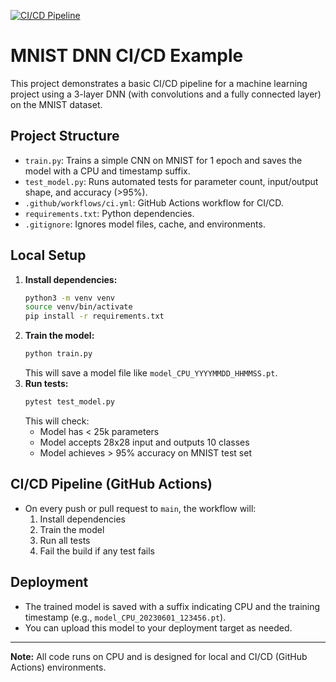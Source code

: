 [![CI/CD Pipeline](https://github.com/${{github.repository}}/actions/workflows/ci.yml/badge.svg)](https://github.com/${{github.repository}}/actions/workflows/ci.yml)

# MNIST DNN CI/CD Example

This project demonstrates a basic CI/CD pipeline for a machine learning project using a 3-layer DNN (with convolutions and a fully connected layer) on the MNIST dataset.

## Project Structure
- `train.py`: Trains a simple CNN on MNIST for 1 epoch and saves the model with a CPU and timestamp suffix.
- `test_model.py`: Runs automated tests for parameter count, input/output shape, and accuracy (>95%).
- `.github/workflows/ci.yml`: GitHub Actions workflow for CI/CD.
- `requirements.txt`: Python dependencies.
- `.gitignore`: Ignores model files, cache, and environments.

## Local Setup
1. **Install dependencies:**
   ```bash
   python3 -m venv venv
   source venv/bin/activate
   pip install -r requirements.txt
   ```
2. **Train the model:**
   ```bash
   python train.py
   ```
   This will save a model file like `model_CPU_YYYYMMDD_HHMMSS.pt`.
3. **Run tests:**
   ```bash
   pytest test_model.py
   ```
   This will check:
   - Model has < 25k parameters
   - Model accepts 28x28 input and outputs 10 classes
   - Model achieves > 95% accuracy on MNIST test set

## CI/CD Pipeline (GitHub Actions)
- On every push or pull request to `main`, the workflow will:
  1. Install dependencies
  2. Train the model
  3. Run all tests
  4. Fail the build if any test fails

## Deployment
- The trained model is saved with a suffix indicating CPU and the training timestamp (e.g., `model_CPU_20230601_123456.pt`).
- You can upload this model to your deployment target as needed.

---
**Note:** All code runs on CPU and is designed for local and CI/CD (GitHub Actions) environments. 